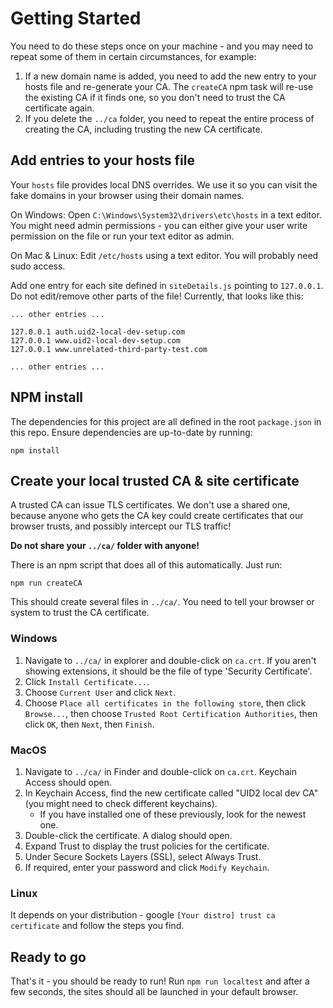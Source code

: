 # Getting Started

You need to do these steps once on your machine - and you may need to repeat some of them in certain circumstances, for example:

1. If a new domain name is added, you need to add the new entry to your hosts file and re-generate your CA. The `createCA` npm task will re-use the existing CA if it finds one, so you don't need to trust the CA certificate again.
2. If you delete the `../ca` folder, you need to repeat the entire process of creating the CA, including trusting the new CA certificate.

## Add entries to your hosts file

Your `hosts` file provides local DNS overrides. We use it so you can visit the fake domains in your browser using their domain names.

On Windows:
Open `C:\Windows\System32\drivers\etc\hosts` in a text editor. You might need admin permissions - you can either give your user write permission on the file or run your text editor as admin.

On Mac & Linux:
Edit `/etc/hosts` using a text editor. You will probably need sudo access.

Add one entry for each site defined in `siteDetails.js` pointing to `127.0.0.1`. Do not edit/remove other parts of the file! Currently, that looks like this:

```
... other entries ...

127.0.0.1 auth.uid2-local-dev-setup.com
127.0.0.1 www.uid2-local-dev-setup.com
127.0.0.1 www.unrelated-third-party-test.com

... other entries ...
```

## NPM install

The dependencies for this project are all defined in the root `package.json` in this repo. Ensure dependencies are up-to-date by running:

`npm install`

## Create your local trusted CA & site certificate

A trusted CA can issue TLS certificates. We don't use a shared one, because anyone who gets the CA key could create certificates that our browser trusts, and possibly intercept our TLS traffic!

**Do not share your `../ca/` folder with anyone!**

There is an npm script that does all of this automatically. Just run:

`npm run createCA`

This should create several files in `../ca/`. You need to tell your browser or system to trust the CA certificate.

### Windows

1. Navigate to `../ca/` in explorer and double-click on `ca.crt`. If you aren't showing extensions, it should be the file of type 'Security Certificate'.
2. Click `Install Certificate...`.
3. Choose `Current User` and click `Next`.
4. Choose `Place all certificates in the following store`, then click `Browse...`, then choose `Trusted Root Certification Authorities`, then click `OK`, then `Next`, then `Finish`.

### MacOS

1. Navigate to `../ca/` in Finder and double-click on `ca.crt`. Keychain Access should open.
2. In Keychain Access, find the new certificate called "UID2 local dev CA" (you might need to check different keychains).
   - If you have installed one of these previously, look for the newest one.
3. Double-click the certificate. A dialog should open.
4. Expand Trust to display the trust policies for the certificate.
5. Under Secure Sockets Layers (SSL), select Always Trust.
6. If required, enter your password and click `Modify Keychain`.

### Linux

It depends on your distribution - google `[Your distro] trust ca certificate` and follow the steps you find.

## Ready to go

That's it - you should be ready to run! Run `npm run localtest` and after a few seconds, the sites should all be launched in your default browser.
